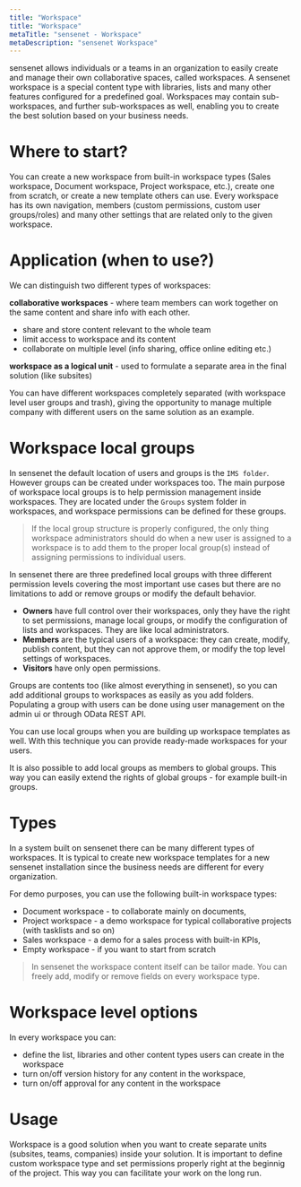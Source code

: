 ```yaml
---
title: "Workspace"
title: "Workspace"
metaTitle: "sensenet - Workspace"
metaDescription: "sensenet Workspace"
---
```

sensenet allows individuals or a teams in an organization to easily create and manage their own collaborative spaces, called workspaces. A sensenet workspace is a special content type with libraries, lists and many other features configured for a predefined goal. Workspaces may contain sub-workspaces, and further sub-workspaces as well, enabling you to create the best solution based on your business needs.

# Where to start?
You can create a new workspace from built-in workspace types (Sales workspace, Document workspace, Project workspace, etc.), create one from scratch, or create a new template others can use. Every workspace has its own navigation, members (custom permissions, custom user groups/roles) and many other settings that are related only to the given workspace.

# Application (when to use?)
We can distinguish two different types of workspaces:

**collaborative workspaces** - where team members can work together on the same content and share info with each other.
- share and store content relevant to the whole team
- limit access to workspace and its content
- collaborate on multiple level (info sharing, office online editing etc.) 

**workspace as a logical unit** - used to formulate a separate area in the final solution (like subsites)

You can have different workspaces completely separated (with workspace level user groups and trash), giving the opportunity to manage multiple company with different users on the same solution as an example.

# Workspace local groups 
In sensenet the default location of users and groups is the ``IMS folder``. However groups can be created under workspaces too. The main purpose of workspace local groups is to help permission management inside workspaces. They are located under the ``Groups`` system folder in workspaces, and workspace permissions can be defined for these groups.

> If the local group structure is properly configured, the only thing workspace administrators should do when a new user is assigned to a workspace is to add them to the proper local group(s) instead of assigning permissions to individual users.

In sensenet there are three predefined local groups with three different permission levels covering the most important use cases but there are no limitations to add or remove groups or modify the default behavior.
- **Owners** have full control over their workspaces, only they have the right to set permissions, manage local groups, or modify the configuration of lists and workspaces. They are like local administrators.
- **Members** are the typical users of a workspace: they can create, modify, publish content, but they can not approve them, or modify the top level settings of workspaces.
- **Visitors** have only open permissions.

Groups are contents too (like almost everything in sensenet), so you can add additional groups to workspaces as easily as you add folders. Populating a group with users can be done using user management on the admin ui or through OData REST API.

You can use local groups when you are building up workspace templates as well. With this technique you can provide ready-made workspaces for your users.

It is also possible to add local groups as members to global groups. This way you can easily extend the rights of global groups - for example built-in groups.

# Types
In a system built on sensenet there can be many different types of workspaces. It is typical to create new workspace templates for a new sensenet installation since the business needs are different for every organization. 

For demo purposes, you can use the following built-in workspace types:
- Document workspace - to collaborate mainly on documents,
- Project workspace - a demo workspace for typical collaborative projects (with tasklists and so on)
- Sales workspace - a demo for a sales process with built-in KPIs,
- Empty workspace - if you want to start from scratch

> In sensenet the workspace content itself can be tailor made. You can freely add, modify or remove fields on every workspace type.

# Workspace level options
In every workspace you can:
- define the list, libraries and other content types users can create in the workspace
- turn on/off version history for any content in the workspace,
- turn on/off approval for any content in the workspace

# Usage
Workspace is a good solution when you want to create separate units (subsites, teams, companies) inside your solution. It is important to define custom workspace type and set permissions properly right at the beginnig of the project. This way you can facilitate your work on the long run.

